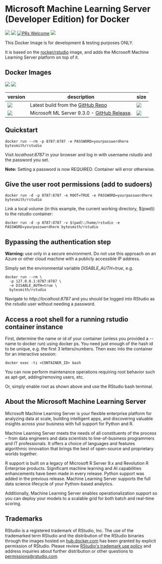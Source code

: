 # Microsoft Machine Learning Server (Developer Edition) for Docker

[![](https://img.shields.io/github/license/mashape/apistatus.svg)](https://github.com/SaschaDittmann/docker-images-rstudio)
[![](https://img.shields.io/github/tag/SaschaDittmann/docker-images-rstudio.svg)](https://github.com/SaschaDittmann/docker-images-rstudio)
[![PRs Welcome](https://img.shields.io/badge/PRs-welcome-brightgreen.svg?style=flat-square)](http://makeapullrequest.com)
[![](https://ga4gh.datainsights.cloud/api?repo=docker-images-rstudio)](https://github.com/SaschaDittmann/gaforgithub)

This Docker Image is for development & testing purposes ONLY.

It is based on the [rocker/rstudio](https://hub.docker.com/r/rocker/rstudio-stable/) image, and adds the Microsoft Machine Learning Server platform on top of it.

## Docker Images

[![](https://img.shields.io/docker/pulls/bytesmith/rstudio.svg)](https://hub.docker.com/r/bytesmith/rstudio)
[![](https://img.shields.io/docker/automated/bytesmith/rstudio.svg)](https://hub.docker.com/r/bytesmith/rstudio/builds)

version          | description                               | size 
---------------- | ----------------------------------------- | ------
[![](https://images.microbadger.com/badges/version/bytesmith/rstudio.svg)](https://hub.docker.com/r/bytesmith/rstudio) | Latest build from the [GitHub Repo](https://github.com/SaschaDittmann/docker-images-rstudio) | [![](https://images.microbadger.com/badges/image/bytesmith/rstudio.svg)](https://microbadger.com/images/bytesmith/rstudio)
[![](https://images.microbadger.com/badges/version/bytesmith/rstudio:9.3.0.svg)](https://hub.docker.com/r/bytesmith/rstudio) | Microsoft ML Server 9.3.0 - [GitHub Release](https://github.com/SaschaDittmann/docker-images-rstudio/releases/tag/9.3.0).  | [![](https://images.microbadger.com/badges/image/bytesmith/rstudio:9.3.0.svg)](https://microbadger.com/images/bytesmith/rstudio:9.3.0)

## Quickstart
```
docker run --rm -p 8787:8787 -e PASSWORD=yourpasswordhere bytesmith/rstudio
```

Visit *localhost:8787* in your browser and log in with username *rstudio* and the password you set. 

**Note:** Setting a password is now REQUIRED. Container will error otherwise.

## Give the user root permissions (add to sudoers)
```
docker run -d -p 8787:8787 -e ROOT=TRUE -e PASSWORD=yourpasswordhere bytesmith/rstudio
```

Link a local volume (in this example, the current working directory, $(pwd)) to the rstudio container:

```
docker run -d -p 8787:8787 -v $(pwd):/home/rstudio -e PASSWORD=yourpasswordhere bytesmith/rstudio
```

## Bypassing the authentication step

**Warning:** use only in a secure environment. Do not use this approach on an
Azure or other cloud machine with a publicly accessible IP address.

Simply set the environmental variable *DISABLE_AUTH=true*, e.g.

```
docker run --rm \
  -p 127.0.0.1:8787:8787 \
  -e DISABLE_AUTH=true \
  bytesmith/rstudio
```

Navigate to *http://localhost:8787* and you should be logged into RStudio as
the *rstudio* user without needing a password.

## Access a root shell for a running rstudio container instance
First, determine the name or id of your container (unless you provided a --name to docker run) using docker ps. You need just enough of the hash id to be unique, e.g. the first 3 letters/numbers. Then exec into the container for an interactive session:

```
docker exec -ti <CONTAINER_ID> bash
```

You can now perform maintenance operations requiring root behavior such as apt-get, adding/removing users, etc.

Or, simply enable root as shown above and use the RStudio bash terminal.

## About the Microsoft Machine Learning Server

Microsoft Machine Learning Server is your flexible enterprise platform for analyzing data at scale, building intelligent apps, and discovering valuable insights across your business with full support for Python and R.

Machine Learning Server meets the needs of all constituents of the process – from data engineers and data scientists to line-of-business programmers and IT professionals. It offers a choice of languages and features algorithmic innovation that brings the best of open-source and proprietary worlds together.

R support is built on a legacy of Microsoft R Server 9.x and Revolution R Enterprise products. Significant machine learning and AI capabilities enhancements have been made in every release. Python support was added in the previous release. Machine Learning Server supports the full data science lifecycle of your Python-based analytics.

Additionally, Machine Learning Server enables operationalization support so you can deploy your models to a scalable grid for both batch and real-time scoring.

## Trademarks ##

RStudio is a registered trademark of RStudio, Inc.  The use of the trademarked term RStudio and the distribution of the RStudio binaries through the images hosted on [hub.docker.com](https://registry.hub.docker.com/) has been granted by explicit permission of RStudio.  Please review [RStudio's trademark use policy](http://www.rstudio.com/about/trademark/) and address inquiries about further distribution or other questions to [permissions@rstudio.com](mailto:permissions@rstudio.com).
